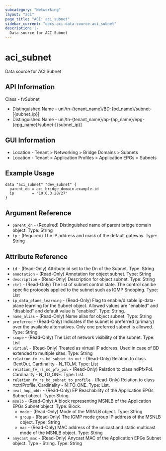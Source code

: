 ```yaml
---
subcategory: "Networking"
layout: "aci"
page_title: "ACI: aci_subnet"
sidebar_current: "docs-aci-data-source-aci_subnet"
description: |-
  Data source for ACI Subnet
---
```


# aci_subnet

Data source for ACI Subnet

## API Information
Class - fvSubnet
- Distinguished Name - uni/tn-{tenant_name}/BD-{bd_name}/subnet-[{subnet_ip}]
- Distinguished Name - uni/tn-{tenant_name}/ap-{ap_name}/epg-{epg_name}/subnet-[{subnet_ip}]

## GUI Information
- Location - Tenant > Networking > Bridge Domains > Subnets
- Location - Tenant > Application Profiles > Application EPGs > Subnets

## Example Usage

```hcl
data "aci_subnet" "dev_subnet" {
  parent_dn = aci_bridge_domain.example.id
  ip        = "10.0.3.28/27"
}
```

## Argument Reference

- `parent_dn` - (Required) Distinguished name of parent bridge domain object. Type: String
- `ip` - (Required) The IP address and mask of the default gateway. Type: String

## Attribute Reference

- `id` - (Read-Only) Attribute id set to the Dn of the Subnet. Type: String
- `annotation` - (Read-Only) Annotation for object subnet. Type: String
- `description` - (Read-Only) Description for object subnet. Type: String
- `ctrl` - (Read-Only) The list of subnet control state. The control can be specific protocols applied to the subnet such as IGMP Snooping. Type: List
- `ip_data_plane_learning` - (Read-Only) Flag to enable/disable ip-data-plane learning for the Subnet object. Allowed values are "enabled" and "disabled" and default value is "enabled". Type: String.
- `name_alias` - (Read-Only) Name alias for object subnet. Type: String
- `preferred` - (Read-Only) Indicates if the subnet is preferred (primary) over the available alternatives. Only one preferred subnet is allowed. Type: String
- `scope` - (Read-Only) The List of network visibility of the subnet. Type: List
- `virtual` - (Read-Only) Treated as virtual IP address. Used in case of BD extended to multiple sites. Type: String
- `relation_fv_rs_bd_subnet_to_out` - (Read-Only) Relation to class l3extOut. Cardinality - N_TO_M. Type: List
- `relation_fv_rs_nd_pfx_pol` - (Read-Only) Relation to class ndPfxPol. Cardinality - N_TO_ONE. Type: List.
- `relation_fv_rs_bd_subnet_to_profile` - (Read-Only) Relation to class rtctrlProfile. Cardinality - N_TO_ONE. Type: List.
- `next_hop_addr` - (Read-Only) EP Reachability of the Application EPGs Subnet object. Type: String.
- `msnlb` - (Read-Only) A block representing MSNLB of the Application EPGs Subnet object. Type: Block.
   - `mode` - (Read-Only) Mode of the MSNLB object. Type: String
   - `group` - (Read-Only) The IGMP mode group IP address of the MSNLB object. Type: String
   - `mac` - (Read-Only) MAC address of the unicast and static multicast mode of the MSNLB object. Type: String
- `anycast_mac` - (Read-Only) Anycast MAC of the Application EPGs Subnet object. Type - String. Type: String